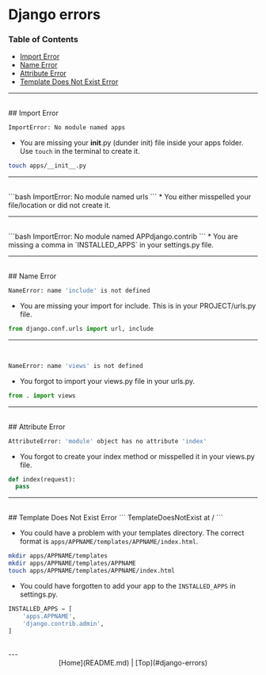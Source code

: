 # Django errors


### Table of Contents
* [Import Error](#import-error)
* [Name Error](#name-error)
* [Attribute Error](#attribute-error) 
* [Template Does Not Exist Error](#template-does-not-exist-error) 
-----------------------
<br>
## Import Error

```bash
ImportError: No module named apps
```

* You are missing your __init__.py (dunder init) file inside your apps folder. Use `touch` in the terminal to create it.

```bash
touch apps/__init__.py
```
-----------------------
<br>
```bash
ImportError: No module named urls
```
* You either misspelled your file/location or did not create it.

-----------------------
<br>
```bash
ImportError: No module named APPdjango.contrib
```
* You are missing a comma in `INSTALLED_APPS` in your settings.py file.

-----------------------
<br>
## Name Error

```bash
NameError: name 'include' is not defined
```
* You are missing your import for include. This is in your PROJECT/urls.py file.

```python
from django.conf.urls import url, include
```
-----------------------
<br>

```bash
NameError: name 'views' is not defined
```
* You forgot to import your views.py file in your urls.py.

```python
from . import views
```
-----------------------
<br>
## Attribute Error

```bash
AttributeError: 'module' object has no attribute 'index'
```
* You forgot to create your index method or misspelled it in your views.py file.
```python
def index(request):
  pass
```
-----------------------
<br>
## Template Does Not Exist Error
```
TemplateDoesNotExist at /
```

* You could have a problem with your templates directory. The correct format is `apps/APPNAME/templates/APPNAME/index.html`.

```bash
mkdir apps/APPNAME/templates
mkdir apps/APPNAME/templates/APPNAME
touch apps/APPNAME/templates/APPNAME/index.html
```

* You could have forgotten to add your app to the `INSTALLED_APPS` in settings.py.

```python
INSTALLED_APPS = [
    'apps.APPNAME',
    'django.contrib.admin',
]
```

<br>
---
<center>[Home](README.md) | [Top](#django-errors)</center>
